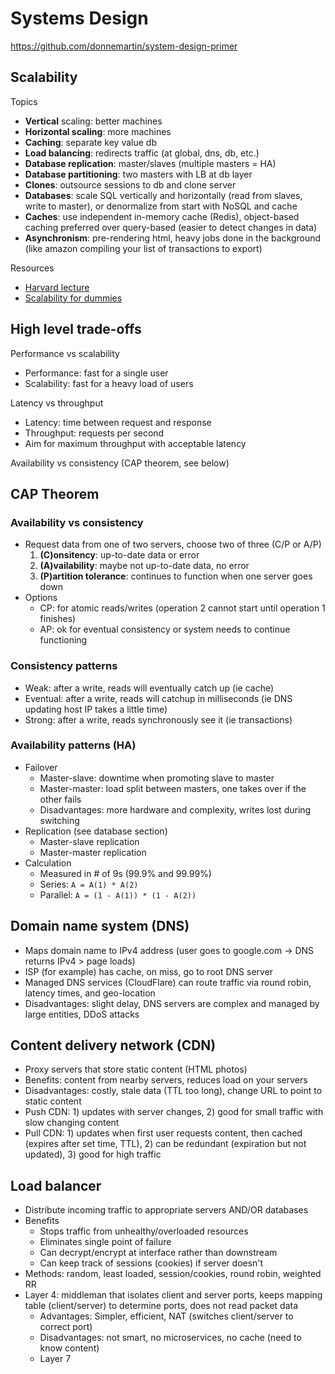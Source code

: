 # Systems Design
https://github.com/donnemartin/system-design-primer

## Scalability

Topics
- **Vertical** scaling: better machines
- **Horizontal scaling**: more machines
- **Caching**: separate key value db
- **Load balancing**: redirects traffic (at global, dns, db, etc.)
- **Database replication**: master/slaves (multiple masters = HA)
- **Database partitioning**: two masters with LB at db layer
- **Clones**: outsource sessions to db and clone server
- **Databases**: scale SQL vertically and horizontally (read from slaves, write to master), or denormalize from start with NoSQL and cache 
- **Caches**: use independent in-memory cache (Redis), object-based caching preferred over query-based (easier to detect changes in data)
- **Asynchronism**: pre-rendering html, heavy jobs done in the background (like amazon compiling your list of transactions to export)

Resources
- [Harvard lecture](https://www.youtube.com/watch?v=-W9F__D3oY4)
- [Scalability for dummies](https://web.archive.org/web/20220530193926/https://www.lecloud.net/tagged/scalability)

## High level trade-offs

Performance vs scalability
- Performance: fast for a single user
- Scalability: fast for a heavy load of users

Latency vs throughput
- Latency: time between request and response
- Throughput: requests per second
- Aim for maximum throughput with acceptable latency

Availability vs consistency (CAP theorem, see below)

## CAP Theorem
### Availability vs consistency
- Request data from one of two servers, choose two of three (C/P or A/P)
  1. **(C)onsitency**: up-to-date data or error
  2. **(A)vailability**: maybe not up-to-date data, no error
  3. **(P)artition tolerance**: continues to function when one server goes down
- Options
  - CP: for atomic reads/writes (operation 2 cannot start until operation 1 finishes)
  - AP: ok for eventual consistency or system needs to continue functioning

### Consistency patterns
- Weak: after a write, reads will eventually catch up (ie cache)
- Eventual: after a write, reads will catchup in milliseconds (ie DNS updating host IP takes a little time)
- Strong: after a write, reads synchronously see it (ie transactions)

### Availability patterns (HA)
- Failover
  - Master-slave: downtime when promoting slave to master
  - Master-master: load split between masters, one takes over if the other fails
  - Disadvantages: more hardware and complexity, writes lost during switching
- Replication (see database section)
  - Master-slave replication
  - Master-master replication
- Calculation
  - Measured in # of 9s (99.9% and 99.99%)
  - Series: `A = A(1) * A(2)`
  - Parallel: `A = (1 - A(1)) * (1 - A(2))`

## Domain name system (DNS)
- Maps domain name to IPv4 address (user goes to google.com -> DNS returns IPv4 > page loads)
- ISP (for example) has cache, on miss, go to root DNS server
- Managed DNS services (CloudFlare) can route traffic via round robin, latency times, and geo-location
- Disadvantages: slight delay, DNS servers are complex and managed by large entities, DDoS attacks

## Content delivery network (CDN)
- Proxy servers that store static content (HTML photos)
- Benefits: content from nearby servers, reduces load on your servers
- Disadvantages: costly, stale data (TTL too long), change URL to point to static content
- Push CDN: 1) updates with server changes, 2) good for small traffic with slow changing content
- Pull CDN: 1) updates when first user requests content, then cached (expires after set time, TTL), 2) can be redundant (expiration but not updated), 3) good for high traffic 


## Load balancer
- Distribute incoming traffic to appropriate servers AND/OR databases
- Benefits
  - Stops traffic from unhealthy/overloaded resources
  - Eliminates single point of failure
  - Can decrypt/encrypt at interface rather than downstream
  - Can keep track of sessions (cookies) if server doesn't
- Methods: random, least loaded, session/cookies, round robin, weighted RR
- Layer 4: middleman that isolates client and server ports, keeps mapping table (client/server) to determine ports, does not read packet data
  - Advantages: Simpler, efficient, NAT (switches client/server to correct port)
  - Disadvantages: not smart, no microservices, no cache (need to know content)
  - Layer 7